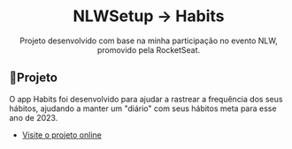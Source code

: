 <h1 align="center">NLWSetup -> Habits</h1>

<p align="center">
Projeto desenvolvido com base na minha participação no evento NLW, promovido pela RocketSeat.
</p>

## 🚀Projeto

O app Habits foi desenvolvido para ajudar a rastrear a frequência dos seus hábitos, ajudando a manter um "diário" com seus hábitos meta para esse ano de 2023.

- [Visite o projeto online](https://nataliacanellas.github.io/nlw-setup)
